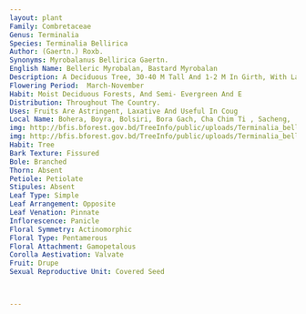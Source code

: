 ```yaml
---
layout: plant
Family: Combretaceae
Genus: Terminalia
Species: Terminalia Bellirica
Author: (Gaertn.) Roxb.
Synonyms: Myrobalanus Bellirica Gaertn.
English Name: Belleric Myrobalan, Bastard Myrobalan
Description: A Deciduous Tree, 30-40 M Tall And 1-2 M In Girth, With Large Spreading Head And Buttresses, Bark Thick, Blackish, Longitudinally Fissured And Cracked. Leaves 6-16 Ã— 5.0-10.5 Cm, Broadly Obovate-elliptic To Obovate-oblong, Sometimes Narrowly Oblanceolate, Papyraceous To Coriaceous, Spirally Arranged Along The Branchlets Or Crowded At The Ends Of The Branchlets, Sometimes Whorled, Apex Rounded Or Obtuse, Or Sometimes Shortly Acuminate, Base Rounded, Obtuse Or Cuneate, Often Unequal At The Base, Margin Entire, Veins Usually 6-8 Pairs, Rather Widely Spaced, Petioles 3-9 Cm Long, At First Pubescent, Soon Glabrescent, Generally Long In Relation To The Lamina, Glands Inconspicuous, Usually Present Mid-way Down The Petioles. Inflorescence Of Axillary Spikes, 3-15 Cm Long, Rachis Rufous Or Fulvous-appressed, Pubescent, Male Towards The Apex Of The Spike, The Females Below, Bracts Usually Absent. Flowers Yellowish, Bud Subglobose, Sessile. Calyx 4-5 Ã— 4-5 Mm, Shortly Rusty Pubescent Outside, Densely Rusty Villous At The Base Inside, Lobes Recurved, Deltoid, C 1.5 Mm Long. Stamens 3.0-3.5 Mm Long, Glabrous, Anthers 0.8 Mm Long. Ovary Ellipsoid, 1.5-5.0 Mm Long, Style C 4 Mm Long, Glabrous, Disc Densely Rusty Villous. Fruit A Drupe, 2-3 Ã— 1.5-2.5 Cm, Subglobose To Broadly Ellipsoid, Very Hard When Dry, Slightly Longitudinally Ridged, Densely Velvety Pubescent. Seeds C 1.2 Ã— 0.5 Cm, Ellipsoid, Rough.
Flowering Period:  March-November
Habit: Moist Deciduous Forests, And Semi- Evergreen And E
Distribution: Throughout The Country.
Uses: Fruits Are Astringent, Laxative And Useful In Coug
Local Name: Bohera, Boyra, Bolsiri, Bora Gach, Cha Chim Ti , Sacheng, 
img: http://bfis.bforest.gov.bd/TreeInfo/public/uploads/Terminalia_bellerica.jpg
img: http://bfis.bforest.gov.bd/TreeInfo/public/uploads/Terminalia_bellerica1.jpg
Habit: Tree
Bark Texture: Fissured
Bole: Branched
Thorn: Absent
Petiole: Petiolate
Stipules: Absent
Leaf Type: Simple
Leaf Arrangement: Opposite
Leaf Venation: Pinnate
Inflorescence: Panicle
Floral Symmetry: Actinomorphic
Floral Type: Pentamerous
Floral Attachment: Gamopetalous
Corolla Aestivation: Valvate
Fruit: Drupe
Sexual Reproductive Unit: Covered Seed



---
```


